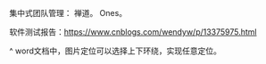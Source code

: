 集中式团队管理：
禅道。
Ones。


软件测试报告：<https://www.cnblogs.com/wendyw/p/13375975.html>


^
word文档中，图片定位可以选择上下环绕，实现任意定位。